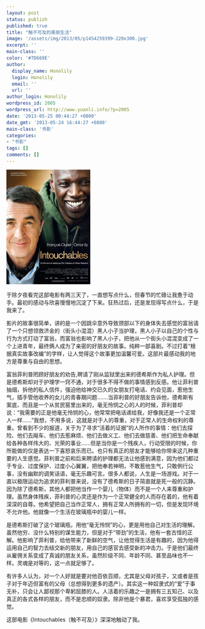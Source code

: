 ```yaml
---
layout: post
status: publish
published: true
title: "触不可及的美丽生活"
image: '/assets/img/2013/05/p1454259399-220x300.jpg'
excerpt: ''
main-class: ''
color: '#7D669E'
author:
  display_name: Honolily
  login: Honolily
  email: ''
  url: ''
author_login: Honolily
wordpress_id: 2005
wordpress_url: http://www.yuanli.info/?p=2005
date: '2013-05-25 00:44:27 +0800'
date_gmt: '2013-05-24 16:44:27 +0800'
main-class: '书影'
categories:
- "书影"
tags: []
comments: []
---
```

![yuanli info image](/assets/img/2013/05/p1454259399-220x300.jpg "p1454259399")

于除夕夜看完这部电影有两三天了，一直想写点什么，但春节的忙碌让我惫于动手。最初的感动与欣喜慢慢地沉淀了下来。狂热过后，还是发现得写点什么，于是我来了。

影片的故事很简单，讲的是一个因跳伞意外导致颈部以下的身体失去感觉的富翁请了一个只想领救济金的（街头小混混）黑人小子当护理，黑人小子以自己的个性与行为方式打动了富翁，而富翁也影响了黑人小子，把他从一个街头小混混变成了一个上进青年，最终俩人成为了亲密的好朋友的故事。纯粹一部喜剧。不过打着&ldquo;根据真实故事改编&rdquo;的字样，让人觉得这个故事更加温馨可爱。这部片最感动我的地方是尊重与自由的思想。

富翁菲利普罔顾好朋友的劝告,聘请了刚从监狱里出来的德希斯作为私人护理。但是德希斯却对于护理学一窍不通，对于很多不得不做的事情感到反感。他让菲利普抽烟，拆他的私人信件，强迫他给神交已久的女朋友打电话、约会见面，惹他生气，插手管他收养的女儿的青春期问题.......当菲利普的好朋友告诉他，德希斯有案底、而且是一个从贫民窑里出来的，毫无怜悯之心的人的时候，菲利普却说：&ldquo;我需要的正是他毫无怜悯的心，他常常把电话递给我，好像我还是一个正常人一样......&rdquo;我想，不用多说，这就是对于人的尊重，对于正常人的生命权利的尊重。曾看到不少的报道，关于为了寻求&ldquo;活着的证据&rdquo;的人所作的事情：他们去探险、他们去飚车、他们去惹麻烦、他们去做义工、他们去做慈善、他们把生命奉献给各种各样伟大的、光荣的事业......但是当你是一个残疾人，行动受限的时候，你所能做的仅是表达一下喜怒哀乐而已。也只有真正的朋友才能够给你带来这几种重要的人生感觉。菲利普之前和后来聘请的护理都无法让他感到满意，因为他们都过于专业、过度保护、过度小心翼翼，把他奉若神明，不敢惹他生气，只敢例行公事，没有幽默的调笑话语，毫无乐趣可言。很多人都说，人生是一场游戏。对于一直以极限运动为追求的菲利普来说，没有了德希斯的日子简直就是死一般的沉静。因为除了德希斯，其他人都把他当作一个婴儿（物体）而不是一个人来尊重和护理。虽然身体残疾，菲利普的心灵还是作为一个正常健全的人而存在着的，他有着深深的自尊。他希望把自己当作正常人，拥有正常人所拥有的一切，但是发现环境不允许他。他就像一个生活在玻璃瓶中的婴儿一样。

是德希斯打破了这个玻璃瓶，用他&ldquo;毫无怜悯&rdquo;的心，更是用他自己对生活的理解。虽然他穷、没什么特别的谋生能力，但是对于&ldquo;带劲&rdquo;的生活，他有一套古怪的正解。他影响了菲利普，给他带来了新鲜的空气，让他觉得生活是有趣的，因为他得运用自己的智力去结交新的朋友，用自己的感官去感受新的冲击力。于是他们最终从雇佣关系变成了真诚的朋友关系，虽然阶级不同、年龄不同、甚至品味也不一样。灵魂是对等的，这一点就足够了。

有许多人认为，对一个人好就是要对他百依百顺，尤其是父母对孩子，又或者是孩子对于年迈但富有的父母（总想得到更多的遗产）。其实这一种奴隶式的&ldquo;爱&rdquo;于事无补，只会让人鄙视那个卑躬屈膝的人。人活着的乐趣之一是拥有三五知己、以及真正的各式各样的朋友，而不是忠顺的奴隶。除非他是个暴君，喜欢享受孤独的感觉。

这部电影《Intouchables（触不可及）》深深地触动了我。

